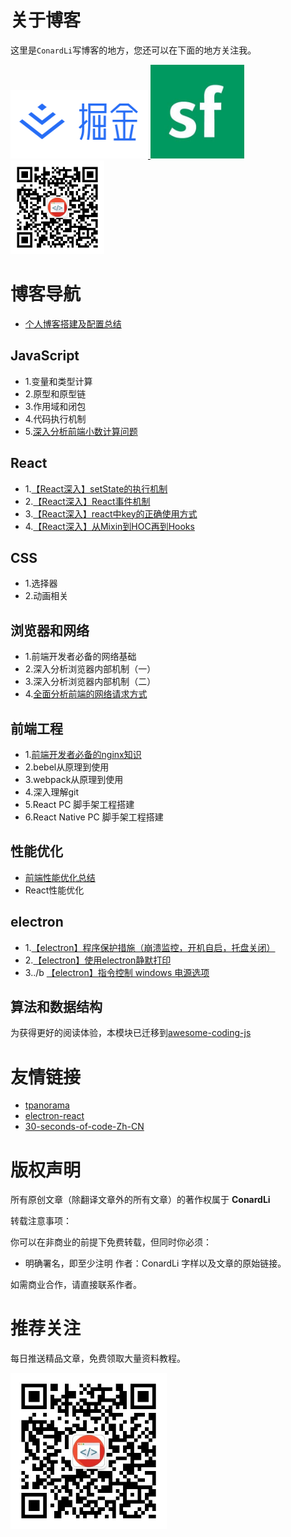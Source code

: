 # 关于博客

这里是`ConardLi`写博客的地方，您还可以在下面的地方关注我。


<a href="https://juejin.im/user/5bea27965188250edf4ad8b7" >
  <img src="./img/juejin.png"  width="220px" height="110px" /> 
</a>

<a href="https://segmentfault.com/u/conardli" class="item" >
  <img src="./img/segmentfault.jpg" width="150px" height="150px" />
</a>

<a href="https://mp.weixin.qq.com/s/dYZEHTgqvxGV7mL99JuxRQ" class="item" >
  <img src="./img/gongzhonghao.png" width="150"  height="150" />
</a>


# 博客导航

- [个人博客搭建及配置总结](https://www.lisq.xyz/2018/01/01/%E3%80%90%E5%8D%9A%E5%AE%A2%E6%90%AD%E5%BB%BA%E3%80%91%E4%B8%AA%E4%BA%BA%E5%8D%9A%E5%AE%A2%E6%90%AD%E5%BB%BA%E5%8F%8A%E9%85%8D%E7%BD%AE/)


## JavaScript

- 1.变量和类型计算
- 2.原型和原型链
- 3.作用域和闭包
- 4.代码执行机制
- 5.[深入分析前端小数计算问题](https://www.lisq.xyz/2019/03/06/%E3%80%90JavaScript%E3%80%91%E6%B7%B1%E5%85%A5%E5%88%86%E6%9E%90%E5%89%8D%E7%AB%AF%E5%B0%8F%E6%95%B0%E8%AE%A1%E7%AE%97%E9%97%AE%E9%A2%98/)


## React
- 1.[【React深入】setState的执行机制](https://www.lisq.xyz/2019/03/06/%E3%80%90React%E6%B7%B1%E5%85%A5%E3%80%91setState%E7%9A%84%E6%89%A7%E8%A1%8C%E6%9C%BA%E5%88%B6/)
- 2.[【React深入】React事件机制](https://www.lisq.xyz/2019/03/06/%E3%80%90React%E6%B7%B1%E5%85%A5%E3%80%91setState%E7%9A%84%E6%89%A7%E8%A1%8C%E6%9C%BA%E5%88%B6/)
- 3.[【React深入】react中key的正确使用方式](https://www.lisq.xyz/2018/11/27/react%E4%B8%ADkey%E7%9A%84%E6%AD%A3%E7%A1%AE%E4%BD%BF%E7%94%A8%E6%96%B9%E5%BC%8F/)
- 4.[【React深入】从Mixin到HOC再到Hooks](https://www.lisq.xyz/2019/04/09/%E3%80%90React%E6%B7%B1%E5%85%A5%E3%80%91%E4%BB%8EMixin%E5%88%B0HOC%E5%86%8D%E5%88%B0Hook/)

## CSS

- 1.选择器
- 2.动画相关

## 浏览器和网络

- 1.前端开发者必备的网络基础
- 2.深入分析浏览器内部机制（一）
- 3.深入分析浏览器内部机制（二）
- 4.[全面分析前端的网络请求方式](https://www.lisq.xyz/2019/03/28/%E3%80%90%E6%B5%8F%E8%A7%88%E5%99%A8%E5%92%8C%E7%BD%91%E7%BB%9C%E3%80%91%E5%85%A8%E9%9D%A2%E5%88%86%E6%9E%90%E5%89%8D%E7%AB%AF%E7%9A%84%E7%BD%91%E7%BB%9C%E8%AF%B7%E6%B1%82%E6%96%B9%E5%BC%8F/)


## 前端工程

- 1.[前端开发者必备的nginx知识](https://www.lisq.xyz/2019/03/12/%E5%89%8D%E7%AB%AF%E5%BC%80%E5%8F%91%E8%80%85%E5%BF%85%E5%A4%87%E7%9A%84nginx%E7%9F%A5%E8%AF%86/)
- 2.bebel从原理到使用
- 3.webpack从原理到使用
- 4.深入理解git
- 5.React PC 脚手架工程搭建
- 6.React Native PC 脚手架工程搭建

## 性能优化

- [前端性能优化总结](https://www.lisq.xyz/2018/12/28/%E3%80%90%E6%80%A7%E8%83%BD%E4%BC%98%E5%8C%96%E3%80%91%E5%89%8D%E7%AB%AF%E6%80%A7%E8%83%BD%E4%BC%98%E5%8C%96%E6%80%BB%E7%BB%93/)
- React性能优化

## electron

- 1.[【electron】程序保护措施（崩溃监控，开机自启，托盘关闭）](https://www.lisq.xyz/2018/11/07/electron%E7%A8%8B%E5%BA%8F%E4%BF%9D%E6%8A%A4%E6%8E%AA%E6%96%BD%EF%BC%88%E5%B4%A9%E6%BA%83%E7%9B%91%E6%8E%A7%EF%BC%8C%E5%BC%80%E6%9C%BA%E8%87%AA%E5%90%AF%EF%BC%8C%E6%89%98%E7%9B%98%E5%85%B3%E9%97%AD%EF%BC%89/)
- 2.[【electron】使用electron静默打印](https://www.lisq.xyz/2018/11/01/%E4%BD%BF%E7%94%A8electron%E9%9D%99%E9%BB%98%E6%89%93%E5%8D%B0/)
- 3../b [【electron】指令控制 windows 电源选项](https://www.lisq.xyz/2018/12/17/%E6%8C%87%E4%BB%A4%E6%8E%A7%E5%88%B6-windows-%E7%94%B5%E6%BA%90%E9%80%89%E9%A1%B9/)


## 算法和数据结构

为获得更好的阅读体验，本模块已迁移到[awesome-coding-js](https://github.com/ConardLi/awesome-coding-js)



# 友情链接

- [tpanorama](https://github.com/ConardLi/tpanorama)
- [electron-react](https://github.com/ConardLi/electron-react)
- [30-seconds-of-code-Zh-CN](https://github.com/ConardLi/30-seconds-of-code-Zh-CN)



# 版权声明

所有原创文章（除翻译文章外的所有文章）的著作权属于 **ConardLi**

转载注意事项：

你可以在非商业的前提下免费转载，但同时你必须：

- 明确署名，即至少注明 作者：ConardLi 字样以及文章的原始链接。

如需商业合作，请直接联系作者。

# 推荐关注

每日推送精品文章，免费领取大量资料教程。

 <img src="./img/gongzhonghao.png"  width="250"  height="250" />
